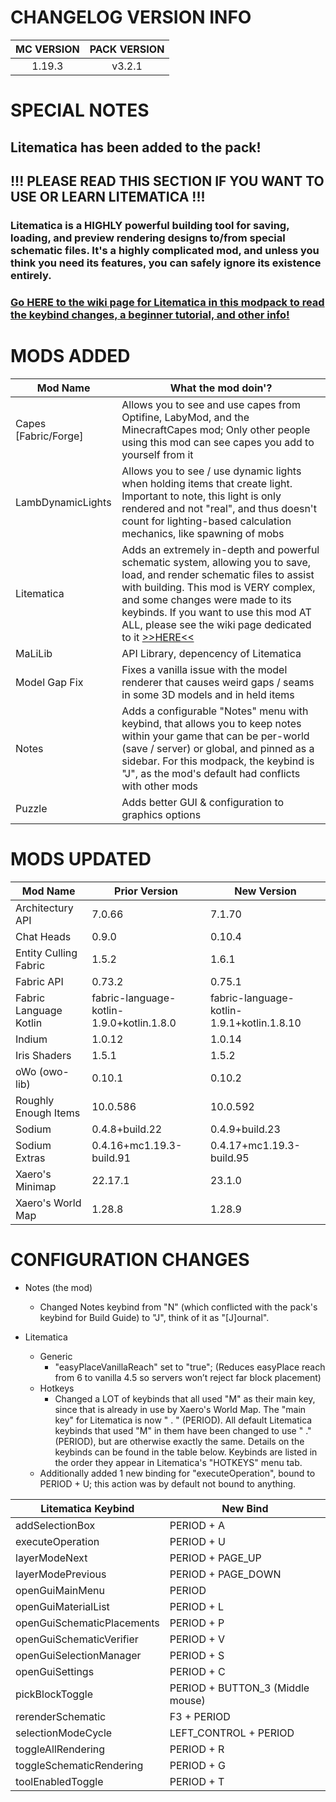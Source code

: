 # CHANGELOG VERSION INFO
| MC VERSION | PACK VERSION |
| :---: | :---: |
| 1.19.3 | v3.2.1 |

# SPECIAL NOTES
## Litematica has been added to the pack!
## !!! PLEASE READ THIS SECTION IF YOU WANT TO USE OR LEARN LITEMATICA !!!
### Litematica is a HIGHLY powerful building tool for saving, loading, and preview rendering designs to/from special schematic files. It's a highly complicated mod, and unless you think you need its features, you can safely ignore its existence entirely.
### [Go HERE to the wiki page for Litematica in this modpack to read the keybind changes, a beginner tutorial, and other info!](https://github.com/NFinET/MC-TCPP-Lightly-Seasoned/wiki/Litematica-Important-Info)

# MODS ADDED
Mod Name | What the mod doin'?
--- | ---
Capes [Fabric/Forge] | Allows you to see and use capes from Optifine, LabyMod, and the MinecraftCapes mod; Only other people using this mod can see capes you add to yourself from it
LambDynamicLights | Allows you to see / use dynamic lights when holding items that create light. Important to note, this light is only rendered and not "real", and thus doesn't count for lighting-based calculation mechanics, like spawning of mobs
Litematica | Adds an extremely in-depth and powerful schematic system, allowing you to save, load, and render schematic files to assist with building. This mod is VERY complex, and some changes were made to its keybinds. If you want to use this mod AT ALL, please see the wiki page dedicated to it [>>HERE<<](https://github.com/NFinET/MC-TCPP-Lightly-Seasoned/wiki/Litematica-Important-Info)
MaLiLib | API Library, depencency of Litematica
Model Gap Fix | Fixes a vanilla issue with the model renderer that causes weird gaps / seams in some 3D models and in held items
Notes | Adds a configurable "Notes" menu with keybind, that allows you to keep notes within your game that can be per-world (save / server) or global, and pinned as a sidebar. For this modpack, the keybind is "J", as the mod's default had conflicts with other mods
Puzzle | Adds better GUI & configuration to graphics options

# MODS UPDATED
Mod Name | Prior Version | New Version
--- | --- | --- 
Architectury API | 7.0.66 | 7.1.70
Chat Heads | 0.9.0 | 0.10.4
Entity Culling Fabric | 1.5.2 | 1.6.1
Fabric API | 0.73.2 | 0.75.1
Fabric Language Kotlin | fabric-language-kotlin-1.9.0+kotlin.1.8.0 | fabric-language-kotlin-1.9.1+kotlin.1.8.10 
Indium | 1.0.12 | 1.0.14 
Iris Shaders | 1.5.1 | 1.5.2 
oWo (owo-lib) | 0.10.1 | 0.10.2
Roughly Enough Items | 10.0.586 | 10.0.592 
Sodium | 0.4.8+build.22 | 0.4.9+build.23 
Sodium Extras | 0.4.16+mc1.19.3-build.91 | 0.4.17+mc1.19.3-build.95 
Xaero's Minimap | 22.17.1 | 23.1.0 
Xaero's World Map  | 1.28.8 | 1.28.9 


# CONFIGURATION CHANGES
* Notes (the mod)
  * Changed Notes keybind from "N" (which conflicted with the pack's keybind for Build Guide) to "J", think of it as "[J]ournal".

* Litematica
  * Generic
    *  "easyPlaceVanillaReach" set to "true"; (Reduces easyPlace reach from 6 to vanilla 4.5 so servers won’t reject far block placement)
  * Hotkeys
    *  Changed a LOT of keybinds that all used "M" as their main key, since that is already in use by Xaero's World Map. The "main key" for Litematica is now " . " (PERIOD). All default Litematica keybinds that used "M" in them have been changed to use " ." (PERIOD), but are otherwise exactly the same. Details on the keybinds can be found in the table below. Keybinds are listed in the order they appear in Litematica's "HOTKEYS" menu tab.
  *  Additionally added 1 new binding for "executeOperation", bound to PERIOD + U; this action was by default not bound to anything.  

Litematica Keybind | New Bind
--- | --- 
addSelectionBox | PERIOD + A
executeOperation | PERIOD + U 
layerModeNext | PERIOD + PAGE_UP
layerModePrevious | PERIOD + PAGE_DOWN
openGuiMainMenu | PERIOD
openGuiMaterialList | PERIOD + L
openGuiSchematicPlacements | PERIOD + P
openGuiSchematicVerifier | PERIOD + V
openGuiSelectionManager | PERIOD + S
openGuiSettings | PERIOD + C
pickBlockToggle | PERIOD + BUTTON_3 (Middle mouse)
rerenderSchematic | F3 + PERIOD
selectionModeCycle | LEFT_CONTROL + PERIOD
toggleAllRendering | PERIOD + R
toggleSchematicRendering | PERIOD + G
toolEnabledToggle | PERIOD + T


